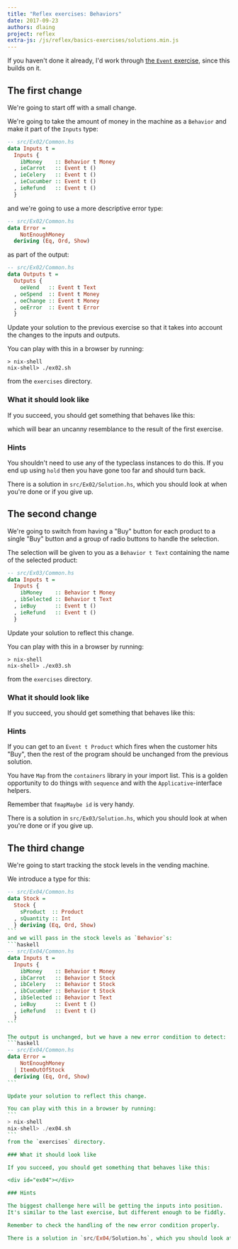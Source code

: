 ```yaml
---
title: "Reflex exercises: Behaviors"
date: 2017-09-23
authors: dlaing
project: reflex
extra-js: /js/reflex/basics-exercises/solutions.min.js
---
```


If you haven't done it already, I'd work through [the `Event` exercise](../events/), since this builds on it.

## The first change

We're going to start off with a small change.

We're going to take the amount of money in the machine as a `Behavior` and make it part of the `Inputs` type:
```haskell
-- src/Ex02/Common.hs
data Inputs t =
  Inputs {
    ibMoney    :: Behavior t Money
  , ieCarrot   :: Event t ()
  , ieCelery   :: Event t ()
  , ieCucumber :: Event t ()
  , ieRefund   :: Event t ()
  }
```
and we're going to use a more descriptive error type:
```haskell
-- src/Ex02/Common.hs
data Error =
    NotEnoughMoney
  deriving (Eq, Ord, Show)
```
as part of the output:
```haskell
-- src/Ex02/Common.hs
data Outputs t =
  Outputs {
    oeVend   :: Event t Text
  , oeSpend  :: Event t Money
  , oeChange :: Event t Money
  , oeError  :: Event t Error
  }
```

Update your solution to the previous exercise so that it takes into account the changes to the inputs and outputs.

You can play with this in a browser by running:
```
> nix-shell
nix-shell> ./ex02.sh
```
from the `exercises` directory.

### What it should look like

If you succeed, you should get something that behaves like this:

<div id="ex02"></div>

which will bear an uncanny resemblance to the result of the first exercise.

### Hints

You shouldn't need to use any of the typeclass instances to do this.
If you end up using `hold` then you have gone too far and should turn back.

There is a solution in `src/Ex02/Solution.hs`, which you should look at when you're done or if you give up.

## The second change

We're going to switch from having a "Buy" button for each product to a single "Buy" button and a group of radio buttons to handle the selection.

The selection will be given to you as a `Behavior t Text` containing the name of the selected product:
```haskell
-- src/Ex03/Common.hs
data Inputs t =
  Inputs {
    ibMoney    :: Behavior t Money
  , ibSelected :: Behavior t Text
  , ieBuy      :: Event t ()
  , ieRefund   :: Event t ()
  }
```

Update your solution to reflect this change.

You can play with this in a browser by running:
```
> nix-shell
nix-shell> ./ex03.sh
```
from the `exercises` directory.

### What it should look like

If you succeed, you should get something that behaves like this:

<div id="ex03"></div>

### Hints

If you can get to an `Event t Product` which fires when the customer hits "Buy", then the rest of the program should be unchanged from the previous solution.

You have `Map` from the `containers` library in your import list.
This is a golden opportunity to do things with `sequence` and with the `Applicative`-interface helpers.

Remember that `fmapMaybe id` is very handy.

There is a solution in `src/Ex03/Solution.hs`, which you should look at when you're done or if you give up.

## The third change

We're going to start tracking the stock levels in the vending machine.

We introduce a type for this:
````haskell
-- src/Ex04/Common.hs
data Stock =
  Stock {
    sProduct  :: Product
  , sQuantity :: Int
  } deriving (Eq, Ord, Show)
```
and we will pass in the stock levels as `Behavior`s:
```haskell
-- src/Ex04/Common.hs
data Inputs t =
  Inputs {
    ibMoney    :: Behavior t Money
  , ibCarrot   :: Behavior t Stock
  , ibCelery   :: Behavior t Stock
  , ibCucumber :: Behavior t Stock
  , ibSelected :: Behavior t Text
  , ieBuy      :: Event t ()
  , ieRefund   :: Event t ()
  }
```

The output is unchanged, but we have a new error condition to detect:
```haskell
-- src/Ex04/Common.hs
data Error =
    NotEnoughMoney
  | ItemOutOfStock
  deriving (Eq, Ord, Show)
```

Update your solution to reflect this change.

You can play with this in a browser by running:
```
> nix-shell
nix-shell> ./ex04.sh
```
from the `exercises` directory.

### What it should look like

If you succeed, you should get something that behaves like this:

<div id="ex04"></div>

### Hints

The biggest challenge here will be getting the inputs into position.
It's similar to the last exercise, but different enough to be fiddly.

Remember to check the handling of the new error condition properly.

There is a solution in `src/Ex04/Solution.hs`, which you should look at when you're done or if you give up.
